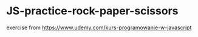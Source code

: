 # JS-practice-rock-paper-scissors
exercise from https://www.udemy.com/kurs-programowanie-w-javascript
